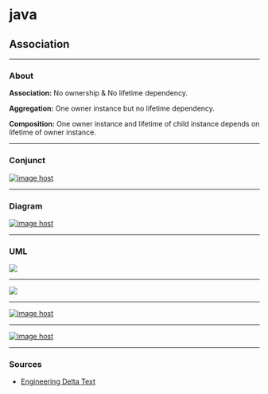 # java
## Association

<hr/>

### About
<p><b>Association:</b> No ownership & No lifetime dependency.</p>
<p><b>Aggregation:</b> One owner instance but no lifetime dependency.</p>
<p><b>Composition:</b> One owner instance and lifetime of child instance depends on lifetime of owner instance.</p>


<hr/>

### Conjunct
<a href="https://imgbox.com/Xp4J6kVO" target="_blank"><img src="https://images2.imgbox.com/ba/6a/Xp4J6kVO_o.jpg" alt="image host"/></a>

<hr/>

### Diagram
<a href="https://imgbox.com/uC4oaAIb" target="_blank"><img src="https://images2.imgbox.com/6b/cd/uC4oaAIb_o.png" alt="image host"/></a>


<hr/>

### UML
<img src="https://1.bp.blogspot.com/-VL_9cjhwEE4/UvJN__IvaBI/AAAAAAAABCc/IkDmShgM-Yc/s1600/Association,+Composition+UML.JPG"/>


<hr/>

<img src="https://www.w3spoint.com/wp-content/uploads/2014/08/Pasted-into-Association-in-java.png" />

<hr/>

<a href="https://imgbox.com/4SSQgdm4" target="_blank"><img src="https://images2.imgbox.com/72/e2/4SSQgdm4_o.png" alt="image host"/></a>



<hr/>

<a href="https://imgbox.com/tYb4vaS0" target="_blank"><img src="https://images2.imgbox.com/d9/ca/tYb4vaS0_o.png" alt="image host"/></a>

<hr/>

### Sources

<ul>
<li>
<a href="https://javapapers.com/oops/association-aggregation-composition-abstraction-generalization-realization-dependency/"> Engineering Delta Text</a>
  </li>
 </ul>
